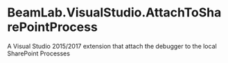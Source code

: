 # BeamLab.VisualStudio.AttachToSharePointProcess
A Visual Studio 2015/2017 extension that attach the debugger to the local SharePoint Processes
